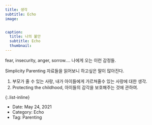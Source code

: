 ```yaml
---
title: 생각
subtitle: Echo
image: 


caption:
  title: 나의 불안
  subtitle: Echo
  thumbnail: 
---
```

fear, insecurity, anger, sorrow.... 나에게 오는 이런 감정들.

Simplicity Parenting 자료들을 읽어보니 하고싶은 말이 많아진다. 
1. 부모가 줄 수 있는 사랑, 내가 아이들에게 가르쳐줄수 있는 사랑에 대한 생각. 
2. Protecting the childhood, 아이들의 감각을 보호해주는 것에 관하여. 



{:.list-inline}
- Date: May 24, 2021
- Category: Echo
- Tag: Parenting

